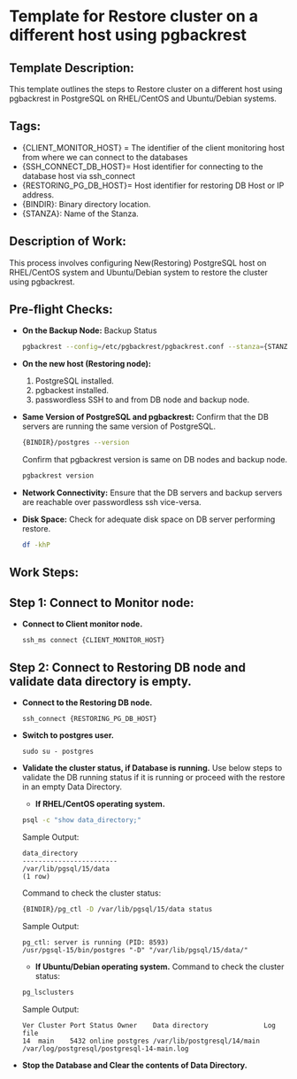 # Template for Restore cluster on a different host using pgbackrest

## Template Description: ##
This template outlines the steps to Restore cluster on a different host using pgbackrest in PostgreSQL on RHEL/CentOS and Ubuntu/Debian systems.

## Tags: ##
- {CLIENT_MONITOR_HOST} = The identifier of the client monitoring host from where we can connect to the databases
- {SSH_CONNECT_DB_HOST}= Host identifier for connecting to the database host via ssh_connect
- {RESTORING_PG_DB_HOST}= Host identifier for restoring DB Host or IP address.
- {BINDIR}: Binary directory location.
- {STANZA}: Name of the Stanza.

## Description of Work: ##

This process involves configuring New(Restoring) PostgreSQL host on RHEL/CentOS system and Ubuntu/Debian system to restore the cluster using pgbackrest.

## Pre-flight Checks: ##

- **On the Backup Node:**
  Backup Status
  ```bash
  pgbackrest --config=/etc/pgbackrest/pgbackrest.conf --stanza={STANZA} --log-level-console=detail info
  ```

- **On the new host (Restoring node):**
  1. PostgreSQL installed.
  2. pgbackest installed.
  3. passwordless SSH to and from DB node and backup node.

- **Same Version of PostgreSQL and pgbackrest:**
  Confirm that the DB servers are running the same version of PostgreSQL.
  ```bash
  {BINDIR}/postgres --version
  ```
  Confirm that pgbackrest version is same on DB nodes and backup node.
  ```bash
  pgbackrest version
  ```

- **Network Connectivity:**
  Ensure that the DB servers and backup servers are reachable over passwordless ssh vice-versa.

- **Disk Space:**
  Check for adequate disk space on DB server performing restore.
  ```bash
  df -khP
  ```


## Work Steps: ##

## Step 1: Connect to Monitor node: ##

- **Connect to Client monitor node.**
  ```
  ssh_ms connect {CLIENT_MONITOR_HOST}
  ```

## Step 2: Connect to Restoring DB node and validate data directory is empty. ##

- **Connect to the Restoring DB node.**
  ```
  ssh_connect {RESTORING_PG_DB_HOST}
  ```
- **Switch to postgres user.**
  ```
  sudo su - postgres
  ```

- **Validate the cluster status, if Database is running.**
  Use below steps to validate the DB running status if it is running or proceed with the restore in an empty Data Directory.
  - **If RHEL/CentOS operating system.**
  ```bash
  psql -c "show data_directory;"
  ```
  Sample Output:
  ```
  data_directory     
  ------------------------
  /var/lib/pgsql/15/data
  (1 row)
  ```
  Command to check the cluster status:
  ```bash
  {BINDIR}/pg_ctl -D /var/lib/pgsql/15/data status
  ```
  Sample Output:
  ```
  pg_ctl: server is running (PID: 8593)
  /usr/pgsql-15/bin/postgres "-D" "/var/lib/pgsql/15/data/"
  ```
  - **If Ubuntu/Debian operating system.**
  Command to check the cluster status:
  ```bash
  pg_lsclusters 
  ```
  Sample Output:
  ```
  Ver Cluster Port Status Owner    Data directory              Log file
  14  main    5432 online postgres /var/lib/postgresql/14/main /var/log/postgresql/postgresql-14-main.log
  ```
- **Stop the Database and Clear the contents of Data Directory.**



